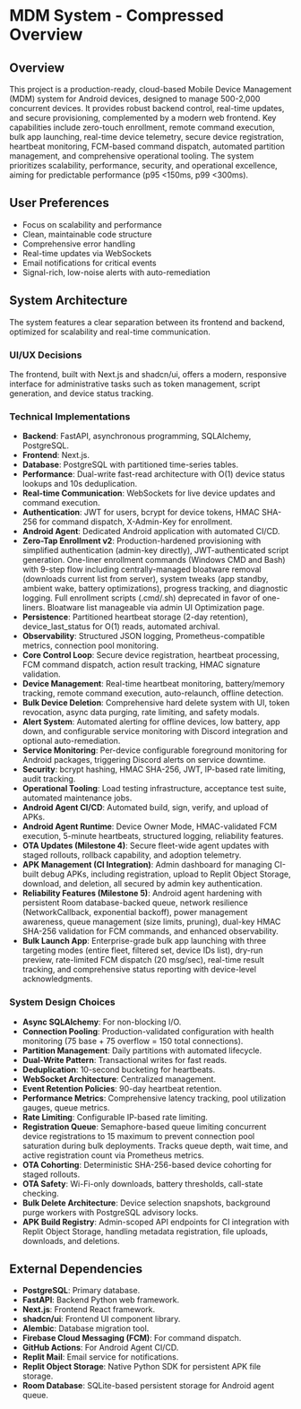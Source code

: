 # MDM System - Compressed Overview

## Overview
This project is a production-ready, cloud-based Mobile Device Management (MDM) system for Android devices, designed to manage 500-2,000 concurrent devices. It provides robust backend control, real-time updates, and secure provisioning, complemented by a modern web frontend. Key capabilities include zero-touch enrollment, remote command execution, bulk app launching, real-time device telemetry, secure device registration, heartbeat monitoring, FCM-based command dispatch, automated partition management, and comprehensive operational tooling. The system prioritizes scalability, performance, security, and operational excellence, aiming for predictable performance (p95 <150ms, p99 <300ms).

## User Preferences
- Focus on scalability and performance
- Clean, maintainable code structure
- Comprehensive error handling
- Real-time updates via WebSockets
- Email notifications for critical events
- Signal-rich, low-noise alerts with auto-remediation

## System Architecture
The system features a clear separation between its frontend and backend, optimized for scalability and real-time communication.

### UI/UX Decisions
The frontend, built with Next.js and shadcn/ui, offers a modern, responsive interface for administrative tasks such as token management, script generation, and device status tracking.

### Technical Implementations
- **Backend**: FastAPI, asynchronous programming, SQLAlchemy, PostgreSQL.
- **Frontend**: Next.js.
- **Database**: PostgreSQL with partitioned time-series tables.
- **Performance**: Dual-write fast-read architecture with O(1) device status lookups and 10s deduplication.
- **Real-time Communication**: WebSockets for live device updates and command execution.
- **Authentication**: JWT for users, bcrypt for device tokens, HMAC SHA-256 for command dispatch, X-Admin-Key for enrollment.
- **Android Agent**: Dedicated Android application with automated CI/CD.
- **Zero-Tap Enrollment v2**: Production-hardened provisioning with simplified authentication (admin-key directly), JWT-authenticated script generation. One-liner enrollment commands (Windows CMD and Bash) with 9-step flow including centrally-managed bloatware removal (downloads current list from server), system tweaks (app standby, ambient wake, battery optimizations), progress tracking, and diagnostic logging. Full enrollment scripts (.cmd/.sh) deprecated in favor of one-liners. Bloatware list manageable via admin UI Optimization page.
- **Persistence**: Partitioned heartbeat storage (2-day retention), device_last_status for O(1) reads, automated archival.
- **Observability**: Structured JSON logging, Prometheus-compatible metrics, connection pool monitoring.
- **Core Control Loop**: Secure device registration, heartbeat processing, FCM command dispatch, action result tracking, HMAC signature validation.
- **Device Management**: Real-time heartbeat monitoring, battery/memory tracking, remote command execution, auto-relaunch, offline detection.
- **Bulk Device Deletion**: Comprehensive hard delete system with UI, token revocation, async data purging, rate limiting, and safety modals.
- **Alert System**: Automated alerting for offline devices, low battery, app down, and configurable service monitoring with Discord integration and optional auto-remediation.
- **Service Monitoring**: Per-device configurable foreground monitoring for Android packages, triggering Discord alerts on service downtime.
- **Security**: bcrypt hashing, HMAC SHA-256, JWT, IP-based rate limiting, audit tracking.
- **Operational Tooling**: Load testing infrastructure, acceptance test suite, automated maintenance jobs.
- **Android Agent CI/CD**: Automated build, sign, verify, and upload of APKs.
- **Android Agent Runtime**: Device Owner Mode, HMAC-validated FCM execution, 5-minute heartbeats, structured logging, reliability features.
- **OTA Updates (Milestone 4)**: Secure fleet-wide agent updates with staged rollouts, rollback capability, and adoption telemetry.
- **APK Management (CI Integration)**: Admin dashboard for managing CI-built debug APKs, including registration, upload to Replit Object Storage, download, and deletion, all secured by admin key authentication.
- **Reliability Features (Milestone 5)**: Android agent hardening with persistent Room database-backed queue, network resilience (NetworkCallback, exponential backoff), power management awareness, queue management (size limits, pruning), dual-key HMAC SHA-256 validation for FCM commands, and enhanced observability.
- **Bulk Launch App**: Enterprise-grade bulk app launching with three targeting modes (entire fleet, filtered set, device IDs list), dry-run preview, rate-limited FCM dispatch (20 msg/sec), real-time result tracking, and comprehensive status reporting with device-level acknowledgments.

### System Design Choices
- **Async SQLAlchemy**: For non-blocking I/O.
- **Connection Pooling**: Production-validated configuration with health monitoring (75 base + 75 overflow = 150 total connections).
- **Partition Management**: Daily partitions with automated lifecycle.
- **Dual-Write Pattern**: Transactional writes for fast reads.
- **Deduplication**: 10-second bucketing for heartbeats.
- **WebSocket Architecture**: Centralized management.
- **Event Retention Policies**: 90-day heartbeat retention.
- **Performance Metrics**: Comprehensive latency tracking, pool utilization gauges, queue metrics.
- **Rate Limiting**: Configurable IP-based rate limiting.
- **Registration Queue**: Semaphore-based queue limiting concurrent device registrations to 15 maximum to prevent connection pool saturation during bulk deployments. Tracks queue depth, wait time, and active registration count via Prometheus metrics.
- **OTA Cohorting**: Deterministic SHA-256-based device cohorting for staged rollouts.
- **OTA Safety**: Wi-Fi-only downloads, battery thresholds, call-state checking.
- **Bulk Delete Architecture**: Device selection snapshots, background purge workers with PostgreSQL advisory locks.
- **APK Build Registry**: Admin-scoped API endpoints for CI integration with Replit Object Storage, handling metadata registration, file uploads, downloads, and deletions.

## External Dependencies
- **PostgreSQL**: Primary database.
- **FastAPI**: Backend Python web framework.
- **Next.js**: Frontend React framework.
- **shadcn/ui**: Frontend UI component library.
- **Alembic**: Database migration tool.
- **Firebase Cloud Messaging (FCM)**: For command dispatch.
- **GitHub Actions**: For Android Agent CI/CD.
- **Replit Mail**: Email service for notifications.
- **Replit Object Storage**: Native Python SDK for persistent APK file storage.
- **Room Database**: SQLite-based persistent storage for Android agent queue.